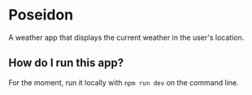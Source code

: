 # Poseidon
A weather app that displays the current weather in the user's location. 

## How do I run this app?
For the moment, run it locally with `npm run dev` on the command line.

